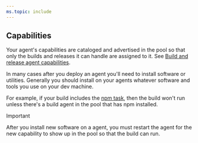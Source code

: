 ```yaml
---
ms.topic: include
---
```


## Capabilities

Your agent's capabilities are cataloged and advertised in the pool so that only the builds and releases it can handle are assigned to it. See [Build and release agent capabilities](../../../agents/agents.md#capabilities).

In many cases after you deploy an agent you'll need to install software or utilities. Generally you should install on your agents whatever software and tools you use on your dev machine. 

For example, if your build includes the [npm task](../../../tasks/package/npm.md), then the build won't run unless there's a build agent in the pool that has npm installed.

> [!IMPORTANT]
> 
> After you install new software on a agent, you must restart the agent for the new capability to show up in the pool so that the build can run.
